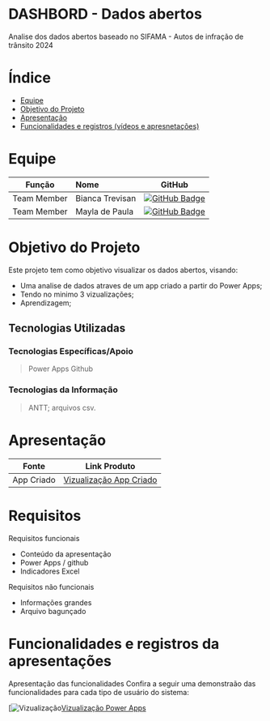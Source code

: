 # DASHBORD - Dados abertos

Analise dos dados abertos baseado no SIFAMA - Autos de infração de trânsito 2024 

# Índice

* [Equipe](#equipe)
* [Objetivo do Projeto](#objetivo-do-projeto)
* [Apresentação](#Apresentação)
* [Funcionalidades e registros (vídeos e apresnetações) ](#uncionalidades-e-registros-(vídeos-e-apresnetações)-)



# Equipe
|    Função     | Nome                                  |                                                                                                                                                      GitHub                                                                                                                                                      |
| :-----------: | :------------------------------------ | :-------------------------------------------------------------------------------------------------------------------------------------------------------------------------------------------------------------------------------------------------------------------------------------------------------------------------: |
| Team Member  | Bianca Trevisan            | [![GitHub Badge](https://img.shields.io/badge/GitHub-111217?style=flat-square&logo=github&logoColor=white)](https://github.com/BiaTrevisan)              |    
| Team Member  | Mayla de Paula             | [![GitHub Badge](https://img.shields.io/badge/GitHub-111217?style=flat-square&logo=github&logoColor=white)](https://github.com/mayladpaula)          |

# Objetivo do Projeto
Este projeto tem como objetivo visualizar os dados abertos, visando:
* Uma analise de dados atraves de um app criado a partir do Power Apps;
* Tendo no minimo 3 vizualizações;
* Aprendizagem;

## Tecnologias Utilizadas

 ### Tecnologias Específicas/Apoio
 > Power Apps
 > Github
  
 ### Tecnologias da Informação
 > ANTT; arquivos csv.

# Apresentação

|Fonte|Link Produto|
|------|--------|
| App Criado|[Vizualização App Criado](https://app.powerbi.com/groups/me/reports/b6d71034-1832-4d92-b332-96bea850b532?ctid=cf72e2bd-7a2b-4783-bdeb-39d57b07f76f&pbi_source=linkShare)| 


# Requisitos

Requisitos funcionais 
- Conteúdo da apresentação
- Power Apps / github
- Indicadores Excel

  
Requisitos não funcionais
- Informações grandes
- Arquivo bagunçado


# Funcionalidades e registros da apresentações

Apresentação das funcionalidades
Confira a seguir uma demonstraão das funcionalidades para cada tipo de usuário do sistema:


 [![Vizualização](https://www.google.com/url?sa=i&url=https%3A%2F%2Fwww.brq.com%2Fiba%2Fpower-apps%2F&psig=AOvVaw2RX_5f9sgcmbmuu1Cvb1uu&ust=1716597029641000&source=images&cd=vfe&opi=89978449&ved=0CBIQjRxqFwoTCIjgyLWEpYYDFQAAAAAdAAAAABAE)[Vizualização Power Apps](https://app.powerbi.com/groups/me/reports/b6d71034-1832-4d92-b332-96bea850b532?ctid=cf72e2bd-7a2b-4783-bdeb-39d57b07f76f&pbi_source=linkShare)


